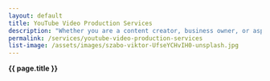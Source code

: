 ```yaml
---
layout: default
title: YouTube Video Production Services
description: "Whether you are a content creator, business owner, or aspiring influencer, we will delve into the value these services provide in enhancing your online presence and reaching your target audience effectively."
permalink: /services/youtube-video-production-services
list-image: /assets/images/szabo-viktor-UfseYCHvIH0-unsplash.jpg
---
```


**{{ page.title }}**